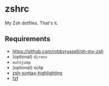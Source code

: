 zshrc
=====

My Zsh dotfiles. That's it.

## Requirements

* https://github.com/robbyrussell/oh-my-zsh
* (optional) `direnv`
* `autojump`
* (optional) xclip
* [zsh-syntax-highlighting](https://github.com/zsh-users/zsh-syntax-highlighting/blob/master/INSTALL.md)
* [fzf](https://github.com/junegunn/fzf)
